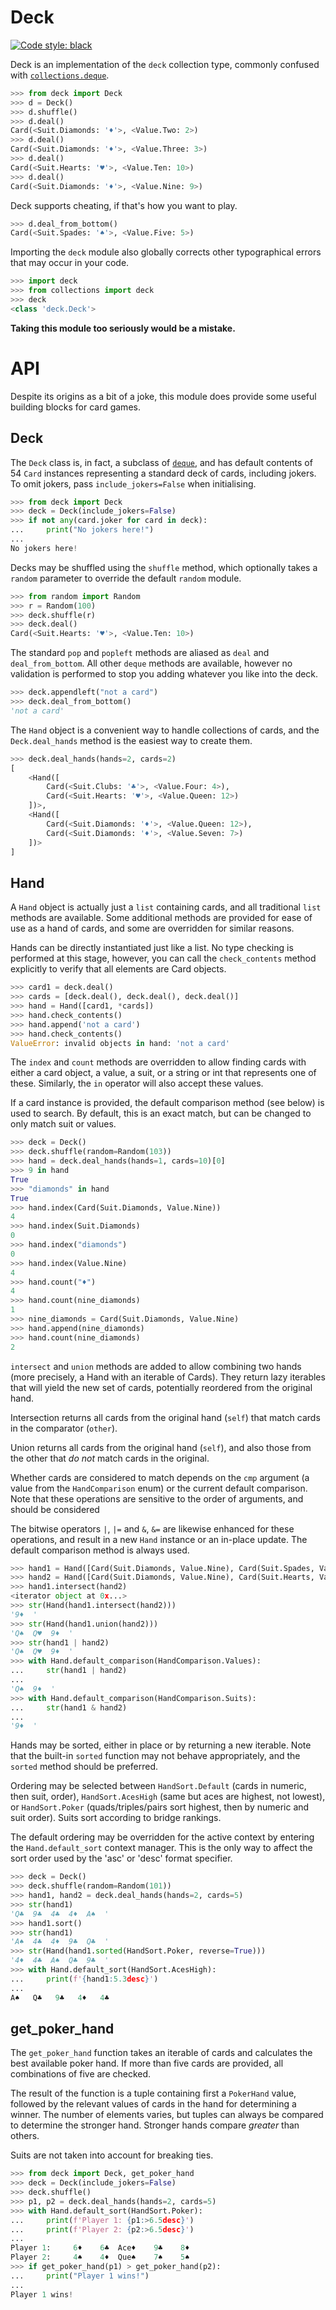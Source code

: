 # Deck

[![Code style: black](https://img.shields.io/badge/code%20style-black-000000.svg)](https://github.com/psf/black)

Deck is an implementation of the `deck` collection type, commonly confused with [`collections.deque`](https://docs.python.org/3/library/collections.html#collections.deque).

```python
>>> from deck import Deck
>>> d = Deck()
>>> d.shuffle()
>>> d.deal()
Card(<Suit.Diamonds: '♦'>, <Value.Two: 2>)
>>> d.deal()
Card(<Suit.Diamonds: '♦'>, <Value.Three: 3>)
>>> d.deal()
Card(<Suit.Hearts: '♥'>, <Value.Ten: 10>)
>>> d.deal()
Card(<Suit.Diamonds: '♦'>, <Value.Nine: 9>)
```

Deck supports cheating, if that's how you want to play.

```python
>>> d.deal_from_bottom()
Card(<Suit.Spades: '♠'>, <Value.Five: 5>)
```

Importing the `deck` module also globally corrects other typographical errors that may occur in your code.

```python
>>> import deck
>>> from collections import deck
>>> deck
<class 'deck.Deck'>
```

**Taking this module too seriously would be a mistake.**

# API

Despite its origins as a bit of a joke, this module does provide some useful building blocks for card games.

## Deck

The `Deck` class is, in fact, a subclass of [`deque`](https://docs.python.org/library/collections.html#collections.deque), and has default contents of 54 `Card` instances representing a standard deck of cards, including jokers. To omit jokers, pass `include_jokers=False` when initialising.

```python
>>> from deck import Deck
>>> deck = Deck(include_jokers=False)
>>> if not any(card.joker for card in deck):
...     print("No jokers here!")
...
No jokers here!
```

Decks may be shuffled using the `shuffle` method, which optionally takes a `random` parameter to override the default `random` module.

```python
>>> from random import Random
>>> r = Random(100)
>>> deck.shuffle(r)
>>> deck.deal()
Card(<Suit.Hearts: '♥'>, <Value.Ten: 10>)
```

The standard `pop` and `popleft` methods are aliased as `deal` and `deal_from_bottom`. All other `deque` methods are available, however no validation is performed to stop you adding whatever you like into the deck.

```python
>>> deck.appendleft("not a card")
>>> deck.deal_from_bottom()
'not a card'
```

The `Hand` object is a convenient way to handle collections of cards, and the `Deck.deal_hands` method is the easiest way to create them.

```python
>>> deck.deal_hands(hands=2, cards=2)
[
    <Hand([
        Card(<Suit.Clubs: '♣'>, <Value.Four: 4>),
        Card(<Suit.Hearts: '♥'>, <Value.Queen: 12>)
    ])>,
    <Hand([
        Card(<Suit.Diamonds: '♦'>, <Value.Queen: 12>),
        Card(<Suit.Diamonds: '♦'>, <Value.Seven: 7>)
    ])>
]
```

## Hand

A `Hand` object is actually just a `list` containing cards, and all traditional `list` methods are available. Some additional methods are provided for ease of use as a hand of cards, and some are overridden for similar reasons.

Hands can be directly instantiated just like a list. No type checking is performed at this stage, however, you can call the `check_contents` method explicitly to verify that all elements are Card objects.

```python
>>> card1 = deck.deal()
>>> cards = [deck.deal(), deck.deal(), deck.deal()]
>>> hand = Hand([card1, *cards])
>>> hand.check_contents()
>>> hand.append('not a card')
>>> hand.check_contents()
ValueError: invalid objects in hand: 'not a card'
```

The `index` and `count` methods are overridden to allow finding cards with either a card object, a value, a suit, or a string or int that represents one of these. Similarly, the `in` operator will also accept these values.

If a card instance is provided, the default comparison method (see below) is used to search. By default, this is an exact match, but can be changed to only match suit or values.

```python
>>> deck = Deck()
>>> deck.shuffle(random=Random(103))
>>> hand = deck.deal_hands(hands=1, cards=10)[0]
>>> 9 in hand
True
>>> "diamonds" in hand
True
>>> hand.index(Card(Suit.Diamonds, Value.Nine))
4
>>> hand.index(Suit.Diamonds)
0
>>> hand.index("diamonds")
0
>>> hand.index(Value.Nine)
4
>>> hand.count("♦")
4
>>> hand.count(nine_diamonds)
1
>>> nine_diamonds = Card(Suit.Diamonds, Value.Nine)
>>> hand.append(nine_diamonds)
>>> hand.count(nine_diamonds)
2
```

`intersect` and `union` methods are added to allow combining two hands (more precisely, a Hand with an iterable of Cards). They return lazy iterables that will yield the new set of cards, potentially reordered from the original hand.

Intersection returns all cards from the original hand (`self`) that match cards in the comparator (`other`).

Union returns all cards from the original hand (`self`), and also those from the other that _do not_ match cards in the original.

Whether cards are considered to match depends on the `cmp` argument (a value from the `HandComparison` enum) or the current default comparison. Note that these operations are sensitive to the order of arguments, and should be considered

The bitwise operators `|`, `|=` and `&`, `&=` are likewise enhanced for these operations, and result in a new `Hand` instance or an in-place update. The default comparison method is always used.

```python
>>> hand1 = Hand([Card(Suit.Diamonds, Value.Nine), Card(Suit.Spades, Value.Queen)])
>>> hand2 = Hand([Card(Suit.Diamonds, Value.Nine), Card(Suit.Hearts, Value.Queen)])
>>> hand1.intersect(hand2)
<iterator object at 0x...>
>>> str(Hand(hand1.intersect(hand2)))
'9♦  '
>>> str(Hand(hand1.union(hand2)))
'Q♠  Q♥  9♦  '
>>> str(hand1 | hand2)
'Q♠  Q♥  9♦  '
>>> with Hand.default_comparison(HandComparison.Values):
...     str(hand1 | hand2)
...
'Q♠  9♦  '
>>> with Hand.default_comparison(HandComparison.Suits):
...     str(hand1 & hand2)
...
'9♦  '
```

Hands may be sorted, either in place or by returning a new iterable. Note that the built-in `sorted` function may not behave appropriately, and the `sorted` method should be preferred.

Ordering may be selected between `HandSort.Default` (cards in numeric, then suit, order), `HandSort.AcesHigh` (same but aces are highest, not lowest), or `HandSort.Poker` (quads/triples/pairs sort highest, then by numeric and suit order). Suits sort according to bridge rankings.

The default ordering may be overridden for the active context by entering the `Hand.default_sort` context manager. This is the only way to affect the sort order used by the 'asc' or 'desc' format specifier.

```python
>>> deck = Deck()
>>> deck.shuffle(random=Random(101))
>>> hand1, hand2 = deck.deal_hands(hands=2, cards=5)
>>> str(hand1)
'Q♣  9♣  4♣  4♦  A♠  '
>>> hand1.sort()
>>> str(hand1)
'A♠  4♣  4♦  9♣  Q♣  '
>>> str(Hand(hand1.sorted(HandSort.Poker, reverse=True)))
'4♦  4♣  A♠  Q♣  9♣  '
>>> with Hand.default_sort(HandSort.AcesHigh):
...     print(f'{hand1:5.3desc}')
...
A♠   Q♣   9♣   4♦   4♣
```

## get_poker_hand

The `get_poker_hand` function takes an iterable of cards and calculates the best available poker hand. If more than five cards are provided, all combinations of five are checked.

The result of the function is a tuple containing first a `PokerHand` value, followed by the relevant values of cards in the hand for determining a winner. The number of elements varies, but tuples can always be compared to determine the stronger hand. Stronger hands compare _greater_ than others.

Suits are not taken into account for breaking ties.

```python
>>> from deck import Deck, get_poker_hand
>>> deck = Deck(include_jokers=False)
>>> deck.shuffle()
>>> p1, p2 = deck.deal_hands(hands=2, cards=5)
>>> with Hand.default_sort(HandSort.Poker):
...     print(f'Player 1: {p1:>6.5desc}')
...     print(f'Player 2: {p2:>6.5desc}')
...
Player 1:     6♦    6♣  Ace♦    9♣    8♦
Player 2:     4♠    4♦  Que♠    7♠    5♠
>>> if get_poker_hand(p1) > get_poker_hand(p2):
...     print("Player 1 wins!")
...
Player 1 wins!
```
